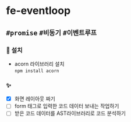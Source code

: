 # fe-eventloop

## `#promise` `#비동기` `#이벤트루프`

### 🔧 설치

- acorn 라이브러리 설치  
  `npm install acorn`

### ✨

- [x] 화면 레이아웃 짜기
- [ ] form 태그로 입력한 코드 데이터 보내는 작업하기
- [ ] 받은 코드 데이터를 AST라이브러리로 코드 분석하기
